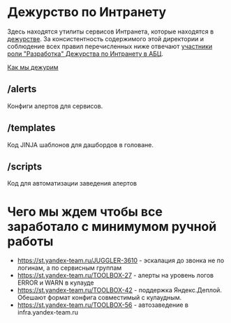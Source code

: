 # Дежурство по Интранету

Здесь находятся утилиты сервисов Интранета, которые находятся в [дежурстве](https://abc.yandex-team.ru/services/intranetduty/). За консистентность содержимого этой директории и соблюдение всех правил перечисленных ниже отвечают [участники роли "Разработка" Дежурства по Интранету в АБЦ](https://abc.yandex-team.ru/services/intranetduty/?scope=development).

[Как мы дежурим](https://wiki.yandex-team.ru/content/duty/intranet-duty/)

## /alerts

Конфиги алертов для сервисов.

## /templates

Код JINJA шаблонов для дашбордов в головане. 

## /scripts
Код для автоматизации заведения алертов

# Чего мы ждем чтобы все заработало с минимумом ручной работы
* https://st.yandex-team.ru/JUGGLER-3610 - эскалация до звонка не по логинам, а по сервисным группам 
* https://st.yandex-team.ru/TOOLBOX-27 - алерты на уровень логов ERROR и WARN в кулауде
* https://st.yandex-team.ru/TOOLBOX-42 - поддержка Яндекс.Деплой. Обешают формат конфига совместимый с кулаудным.
* https://st.yandex-team.ru/TOOLBOX-56 - автозаведение в infra.yandex-team.ru
